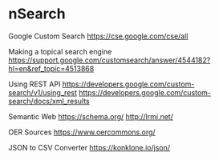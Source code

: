 # nSearch

Google Custom Search
https://cse.google.com/cse/all

Making a topical search engine
https://support.google.com/customsearch/answer/4544182?hl=en&ref_topic=4513868

Using REST API
https://developers.google.com/custom-search/v1/using_rest
https://developers.google.com/custom-search/docs/xml_results

Semantic Web 
https://schema.org/
http://lrmi.net/

OER Sources
https://www.oercommons.org/

JSON to CSV Converter
https://konklone.io/json/
